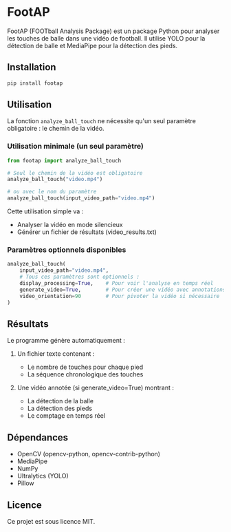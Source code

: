 # FootAP

FootAP (FOOTball Analysis Package) est un package Python pour analyser les touches de balle dans une vidéo de football. Il utilise YOLO pour la détection de balle et MediaPipe pour la détection des pieds.

## Installation

```bash
pip install footap
```

## Utilisation

La fonction `analyze_ball_touch` ne nécessite qu'un seul paramètre obligatoire : le chemin de la vidéo.

### Utilisation minimale (un seul paramètre)
```python
from footap import analyze_ball_touch

# Seul le chemin de la vidéo est obligatoire
analyze_ball_touch("video.mp4")

# ou avec le nom du paramètre
analyze_ball_touch(input_video_path="video.mp4")
```

Cette utilisation simple va :
- Analyser la vidéo en mode silencieux
- Générer un fichier de résultats (video_results.txt)

### Paramètres optionnels disponibles
```python
analyze_ball_touch(
    input_video_path="video.mp4",
    # Tous ces paramètres sont optionnels :
    display_processing=True,    # Pour voir l'analyse en temps réel
    generate_video=True,        # Pour créer une vidéo avec annotations
    video_orientation=90        # Pour pivoter la vidéo si nécessaire
)
```

## Résultats

Le programme génère automatiquement :
1. Un fichier texte contenant :
   - Le nombre de touches pour chaque pied
   - La séquence chronologique des touches

2. Une vidéo annotée (si generate_video=True) montrant :
   - La détection de la balle
   - La détection des pieds
   - Le comptage en temps réel

## Dépendances

- OpenCV (opencv-python, opencv-contrib-python)
- MediaPipe
- NumPy
- Ultralytics (YOLO)
- Pillow

## Licence

Ce projet est sous licence MIT.
